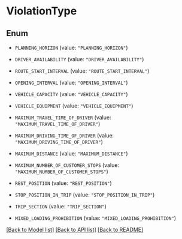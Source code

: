 # ViolationType

## Enum


* `PLANNING_HORIZON` (value: `"PLANNING_HORIZON"`)

* `DRIVER_AVAILABILITY` (value: `"DRIVER_AVAILABILITY"`)

* `ROUTE_START_INTERVAL` (value: `"ROUTE_START_INTERVAL"`)

* `OPENING_INTERVAL` (value: `"OPENING_INTERVAL"`)

* `VEHICLE_CAPACITY` (value: `"VEHICLE_CAPACITY"`)

* `VEHICLE_EQUIPMENT` (value: `"VEHICLE_EQUIPMENT"`)

* `MAXIMUM_TRAVEL_TIME_OF_DRIVER` (value: `"MAXIMUM_TRAVEL_TIME_OF_DRIVER"`)

* `MAXIMUM_DRIVING_TIME_OF_DRIVER` (value: `"MAXIMUM_DRIVING_TIME_OF_DRIVER"`)

* `MAXIMUM_DISTANCE` (value: `"MAXIMUM_DISTANCE"`)

* `MAXIMUM_NUMBER_OF_CUSTOMER_STOPS` (value: `"MAXIMUM_NUMBER_OF_CUSTOMER_STOPS"`)

* `REST_POSITION` (value: `"REST_POSITION"`)

* `STOP_POSITION_IN_TRIP` (value: `"STOP_POSITION_IN_TRIP"`)

* `TRIP_SECTION` (value: `"TRIP_SECTION"`)

* `MIXED_LOADING_PROHIBITION` (value: `"MIXED_LOADING_PROHIBITION"`)


[[Back to Model list]](../README.md#documentation-for-models) [[Back to API list]](../README.md#documentation-for-api-endpoints) [[Back to README]](../README.md)


